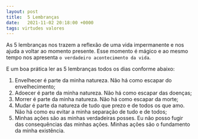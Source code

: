 ```yaml
---
layout: post
title:  5 Lembranças
date:   2021-11-02 20:18:00 +0000
tags: virtudes valores
---
```


As 5 lembranças nos trazem a reflexão de uma vida impermanente e nos ajuda a voltar ao momento presente. Esse momento é mágico e ao mesmo tempo nos apresenta `o verdadeiro acontecimento da vida`.

E um boa prática ler as 5 lembranças todos os dias conforme abaixo: 

1. Envelhecer é parte da minha natureza. Não há como escapar do envelhecimento;
2. Adoecer é parte da minha natureza. Não há como escapar das doenças;
3. Morrer é parte da minha natureza. Não há como escapar da morte;
4. Mudar é parte da natureza de tudo que prezo e de todos os que amo. Não há como eu evitar a minha separação de tudo e de todos;
5. Minhas ações são as minhas verdadeiras posses. Eu não posso fugir das consequências das minhas ações. Minhas ações são o fundamento da minha existência.


